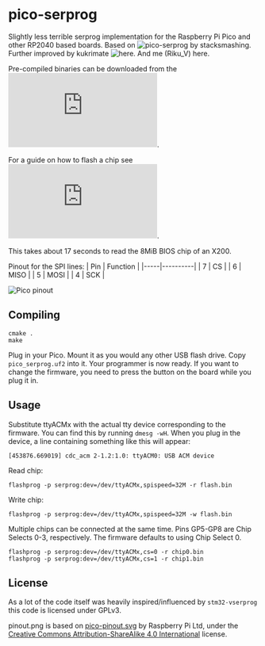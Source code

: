# pico-serprog

Slightly less terrible serprog implementation for the Raspberry Pi Pico and
other RP2040 based boards. Based on
![pico-serprog by stacksmashing](https://github.com/stacksmashing/pico-serprog/).
Further improved by kukrimate ![here](https://github.com/kukrimate/pico-serprog).
And me (Riku\_V) here.

Pre-compiled binaries can be downloaded from the
![Libreboot project](https://libreboot.org/download.html#https).

For a guide on how to flash a chip see
![this page](https://libreboot.org/docs/install/spi.html#raspberry-pi-pico).

This takes about 17 seconds to read the 8MiB BIOS chip of an X200.

Pinout for the SPI lines:
| Pin | Function |
|-----|----------|
|  7  | CS       |
|  6  | MISO     |
|  5  | MOSI     |
|  4  | SCK      |

![Pico pinout](pinout.png)

## Compiling

```
cmake .
make
```

Plug in your Pico. Mount it as you would any other USB flash drive.
Copy `pico_serprog.uf2` into it. Your programmer is now ready.
If you want to change the firmware, you need to press the button
on the board while you plug it in.

## Usage

Substitute ttyACMx with the actual tty device corresponding to the firmware.
You can find this by running `dmesg -wH`. When you plug in the device, a line
containing something like this will appear:

```
[453876.669019] cdc_acm 2-1.2:1.0: ttyACM0: USB ACM device
```


Read chip:

```
flashprog -p serprog:dev=/dev/ttyACMx,spispeed=32M -r flash.bin
```

Write chip:
```
flashprog -p serprog:dev=/dev/ttyACMx,spispeed=32M -w flash.bin
```

Multiple chips can be connected at the same time. Pins GP5-GP8 are Chip
Selects 0-3, respectively. The firmware defaults to using Chip Select 0.
```
flashprog -p serprog:dev=/dev/ttyACMx,cs=0 -r chip0.bin
flashprog -p serprog:dev=/dev/ttyACMx,cs=1 -r chip1.bin
```

## License

As a lot of the code itself was heavily inspired/influenced by `stm32-vserprog`
this code is licensed under GPLv3.

pinout.png is based on
[pico-pinout.svg](https://www.raspberrypi.com/documentation/microcontrollers/images/pico-pinout.svg)
by Raspberry Pi Ltd, under the
[Creative Commons Attribution-ShareAlike 4.0 International](https://creativecommons.org/licenses/by-sa/4.0/)
license.

